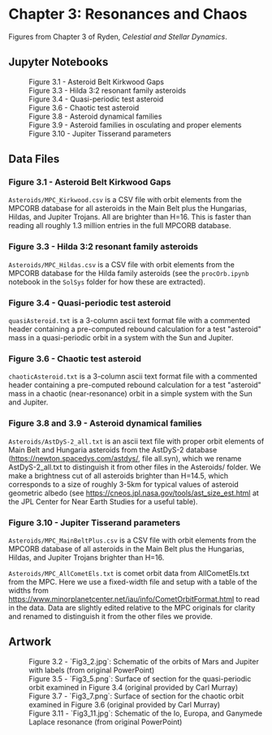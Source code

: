 # Chapter 3: Resonances and Chaos

Figures from Chapter 3 of Ryden, *Celestial and Stellar Dynamics*.

## Jupyter Notebooks

<dl>
    <dd>Figure 3.1 - Asteroid Belt Kirkwood Gaps
    <dd>Figure 3.3 - Hilda 3:2 resonant family asteroids
    <dd>Figure 3.4 - Quasi-periodic test asteroid
    <dd>Figure 3.6 - Chaotic test asteroid
    <dd>Figure 3.8 - Asteroid dynamical families
    <dd>Figure 3.9 - Asteroid families in osculating and proper elements 
    <dd>Figure 3.10 - Jupiter Tisserand parameters
</dl>

## Data Files

### Figure 3.1 - Asteroid Belt Kirkwood Gaps

`Asteroids/MPC_Kirkwood.csv` is a CSV file with orbit elements from the MPCORB database for all asteroids in the Main Belt plus the 
Hungarias, Hildas, and Jupiter Trojans. All are brighter than H=16. This is faster than reading all roughly 1.3 million entries in the full MPCORB database.

### Figure 3.3 - Hilda 3:2 resonant family asteroids

`Asteroids/MPC_Hildas.csv` is a CSV file with orbit elements from the MPCORB database for the Hilda family asteroids
(see the `procOrb.ipynb` notebook in the `SolSys` folder for how these are extracted).

### Figure 3.4 - Quasi-periodic test asteroid

`quasiAsteroid.txt` is a 3-column ascii text format file with a commented header containing a pre-computed rebound calculation for a test "asteroid" mass
in a quasi-periodic orbit in a system with the Sun and Jupiter.

### Figure 3.6 - Chaotic test asteroid

`chaoticAsteroid.txt` is a 3-column ascii text format file with a commented header containing a pre-computed rebound calculation for a test "asteroid" mass
in a chaotic (near-resonance) orbit in a simple system with the Sun and Jupiter.

### Figure 3.8 and 3.9 - Asteroid dynamical families 

`Asteroids/AstDyS-2_all.txt` is an ascii text file with proper orbit elements of Main Belt and Hungaria asteroids from the AstDyS-2 
database (https://newton.spacedys.com/astdys/, file all.syn), which we rename AstDyS-2_all.txt to distinguish it from other files in 
the Asteroids/ folder.  We make a brightness cut of all asteroids brighter than H=14.5, which corresponds to a size of roughly 3-5km 
for typical values of asteroid geometric albedo (see https://cneos.jpl.nasa.gov/tools/ast_size_est.html at the JPL Center for 
Near Earth Studies for a useful table).

### Figure 3.10 - Jupiter Tisserand parameters

`Asteroids/MPC_MainBeltPlus.csv` is a CSV file with orbit elements from the MPCORB database of all asteroids in the Main Belt
plus the Hungarias, Hildas, and Jupiter Trojans brighter than H=16.

`Asteroids/MPC_AllCometEls.txt` is comet orbit data from AllCometEls.txt from the MPC. Here we use a fixed-width file and setup
with a table of the widths from https://www.minorplanetcenter.net/iau/info/CometOrbitFormat.html to read in the data.  Data are
slightly edited relative to the MPC originals for clarity and renamed to distinguish it from the other files we provide.

## Artwork

<dl>
    <dd>Figure 3.2 - `Fig3_2.jpg`: Schematic of the orbits of Mars and Jupiter with labels (from original PowerPoint)
    <dd>Figure 3.5 - `Fig3_5.png`: Surface of section for the quasi-periodic orbit examined in Figure 3.4 (original provided by Carl Murray)
    <dd>Figure 3.7 - `Fig3_7.png`: Surface of section for the chaotic orbit examined in Figure 3.6 (original provided by Carl Murray)
    <dd>Figure 3.11 - `Fig3_11.jpg`: Schematic of the Io, Europa, and Ganymede Laplace resonance (from original PowerPoint)
</dl>

